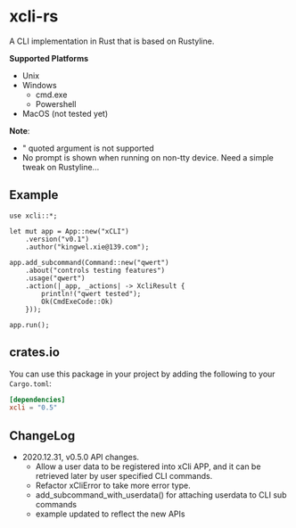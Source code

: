 # xcli-rs

A CLI implementation in Rust that is based on Rustyline.

**Supported Platforms**
* Unix
* Windows
   * cmd.exe
   * Powershell
* MacOS (not tested yet)

**Note**:
* " quoted argument is not supported
* No prompt is shown when running on non-tty device. Need a simple tweak on Rustyline...

## Example
```no_run
use xcli::*;

let mut app = App::new("xCLI")
    .version("v0.1")
    .author("kingwel.xie@139.com");

app.add_subcommand(Command::new("qwert")
    .about("controls testing features")
    .usage("qwert")
    .action(|_app, _actions| -> XcliResult {
        println!("qwert tested");
        Ok(CmdExeCode::Ok)
    }));

app.run();
```

## crates.io
You can use this package in your project by adding the following
to your `Cargo.toml`:

```toml
[dependencies]
xcli = "0.5"
```

## ChangeLog

- 2020.12.31, v0.5.0 API changes. 
    + Allow a user data to be registered into xCli APP, and it can be retrieved later by user specified CLI commands.
    + Refactor xCliError to take more error type. 
    + add_subcommand_with_userdata() for attaching userdata to CLI sub commands
    + example updated to reflect the new APIs 

